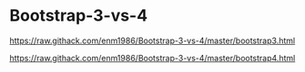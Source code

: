 # Bootstrap-3-vs-4

https://raw.githack.com/enm1986/Bootstrap-3-vs-4/master/bootstrap3.html

https://raw.githack.com/enm1986/Bootstrap-3-vs-4/master/bootstrap4.html
